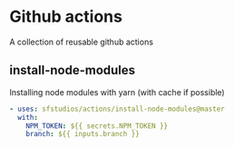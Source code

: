 # Github actions

A collection of reusable github actions

## install-node-modules

Installing node modules with yarn (with cache if possible)

```yml
- uses: sfstudios/actions/install-node-modules@master
  with:
    NPM_TOKEN: ${{ secrets.NPM_TOKEN }}
    branch: ${{ inputs.branch }}
```
